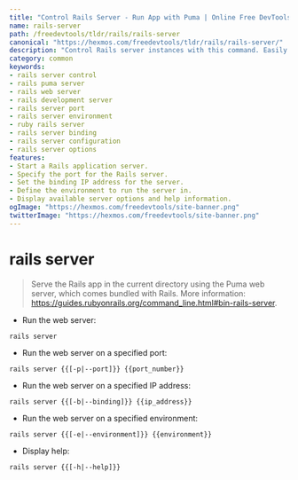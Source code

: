 ```yaml
---
title: "Control Rails Server - Run App with Puma | Online Free DevTools by Hexmos"
name: rails-server
path: /freedevtools/tldr/rails/rails-server
canonical: "https://hexmos.com/freedevtools/tldr/rails/rails-server/"
description: "Control Rails server instances with this command. Easily manage ports and environments for development or testing. Free online tool, no registration required."
category: common
keywords:
- rails server control
- rails puma server
- rails web server
- rails development server
- rails server port
- rails server environment
- ruby rails server
- rails server binding
- rails server configuration
- rails server options
features:
- Start a Rails application server.
- Specify the port for the Rails server.
- Set the binding IP address for the server.
- Define the environment to run the server in.
- Display available server options and help information.
ogImage: "https://hexmos.com/freedevtools/site-banner.png"
twitterImage: "https://hexmos.com/freedevtools/site-banner.png"
---
```


# rails server

> Serve the Rails app in the current directory using the Puma web server, which comes bundled with Rails.
> More information: <https://guides.rubyonrails.org/command_line.html#bin-rails-server>.

- Run the web server:

`rails server`

- Run the web server on a specified port:

`rails server {{[-p|--port]}} {{port_number}}`

- Run the web server on a specified IP address:

`rails server {{[-b|--binding]}} {{ip_address}}`

- Run the web server on a specified environment:

`rails server {{[-e|--environment]}} {{environment}}`

- Display help:

`rails server {{[-h|--help]}}`
